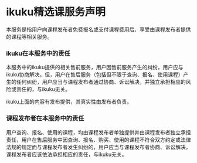 # ikuku精选课服务声明  

本服务是指用户向课程发布者免费报名或支付课程费用后、享受由课程发布者提供的课程等相关服务。  


### ikuku在本服务中的责任  

本服务中的ikuku提供的相关售前服务，用户因售前服务产生的纠纷，用户应与ikuku协商解决。但，用户在售后服务（包括但不限于查询、报名、使用课程）产生的任何纠纷，用户应当与课程发布者通过协商、诉讼解决，并独立承担相应的风险或责任的，与ikuku无关。  

ikuku上面的内容有发布提供，其真实性由发布者负责。  


### 课程发布者在本服务中的责任  

用户查询、报名、使用的课程，均由课程发布者单独提供并由课程发布者独立承担责任，用户在售后服务中因查询、报名、购买、使用的课程不符合双方约定或法律法规的规定而与课程发布者发生纠纷的，用户应当与课程发布者协商、诉讼解决，课程发布者应该依法承担相应的责任，与ikuku无关。